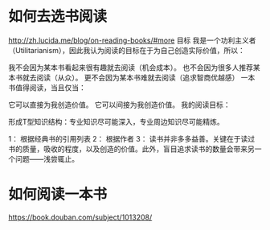 

# 如何去选书阅读
http://zh.lucida.me/blog/on-reading-books/#more 
目标
我是一个功利主义者（Utilitarianism），因此我认为阅读的目标在于为自己创造实际价值，所以：

我不会因为某本书看起来很有趣就去阅读（机会成本）。
也不会因为很多人推荐某本书就去阅读（从众）。
更不会因为某本书难就去阅读（追求智商优越感）
一本书值得阅读，当且仅当：

它可以直接为我创造价值。
它可以间接为我创造价值。
我的阅读目标：

形成T型知识结构：专业知识尽可能深入，专业周边知识尽可能精炼。

1：  根据经典书的引用列表 
2： 根据作者 
3： 读书并非多多益善。关键在于读过书的质量，吸收的程度，以及创造的价值。此外，盲目追求读书的数量会带来另一个问题——浅尝辄止。

# 如何阅读一本书 
https://book.douban.com/subject/1013208/  

